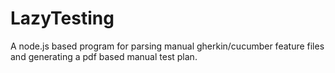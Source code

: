 # LazyTesting

A node.js based program for parsing manual gherkin/cucumber feature files and generating a pdf based manual test plan.
